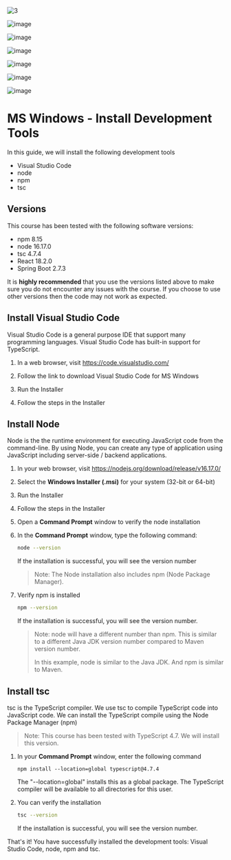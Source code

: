 






![3](https://github.com/RitikDiyundi/Library-Fullstack/assets/154815699/9d2cbd3b-a229-43ce-ab8b-320b1e3dd3c1)

![image](https://github.com/RitikDiyundi/Library-Fullstack/assets/154815699/ff5ffc3e-44cd-4c5e-8c40-4adb9d974613)

![image](https://github.com/RitikDiyundi/Library-Fullstack/assets/154815699/31d2ebbd-4a29-48a8-84fb-0342adef00f8)



![image](https://github.com/RitikDiyundi/Library-Fullstack/assets/154815699/f2fbf8f7-60d7-48f0-a47f-10729cfde327)

![image](https://github.com/RitikDiyundi/Library-Fullstack/assets/154815699/5bc18516-dfc9-4f5a-a741-1a8b16822193)

![image](https://github.com/RitikDiyundi/Library-Fullstack/assets/154815699/31c38ef2-92ec-4469-ae0c-811958594199)

![image](https://github.com/RitikDiyundi/Library-Fullstack/assets/154815699/29187c36-1212-45cf-a877-90aa8cfb9d10)



# MS Windows - Install Development Tools

In this guide, we will install the following development tools

* Visual Studio Code
* node
* npm
* tsc

## Versions

This course has been tested with the following software versions:

* npm 8.15
* node 16.17.0
* tsc 4.7.4
* React 18.2.0
* Spring Boot 2.7.3 

It is **highly recommended** that you use the versions listed above to make sure you do not encounter any issues with the course. If you choose to use other versions then the code may not work as expected.

## Install Visual Studio Code
Visual Studio Code is a general purpose IDE that support many programming languages. Visual Studio Code has built-in support for TypeScript.

1. In a web browser, visit https://code.visualstudio.com/
2. Follow the link to download Visual Studio Code for MS Windows

3. Run the Installer

4. Follow the steps in the Installer


## Install Node
Node is the the runtime environment for executing JavaScript code from the command-line. By using Node, you can create any type of application using JavaScript including server-side / backend applications.

1. In your web browser, visit https://nodejs.org/download/release/v16.17.0/

2. Select the **Windows Installer (.msi)** for your system (32-bit or 64-bit)

3. Run the Installer

4. Follow the steps in the Installer

5. Open a **Command Prompt** window to verify the node installation

6. In the **Command Prompt** window, type the following command: 

    ```bash
    node --version
    ```

   If the installation is successful, you will see the version number

   > Note: The Node installation also includes npm (Node Package Manager).

3. Verify npm is installed

    ```bash
    npm --version
    ```

   If the installation is successful, you will see the version number. 

   > Note: node will have a different number than npm. This is similar to a different Java JDK version number compared to Maven version number.
   >
   > In this example, node is similar to the Java JDK.  And npm is similar to Maven.

## Install tsc
tsc is the TypeScript compiler. We use tsc to compile TypeScript code into JavaScript code. We can install the TypeScript compile using the Node Package Manager (npm)

> Note: This course has been tested with TypeScript 4.7. We will install this version.

1. In your **Command Prompt** window, enter the following command

    ```
    npm install --location=global typescript@4.7.4
    ```

   The "--location=global" installs this as a global package. The TypeScript compiler will be available to all directories for this user.

2. You can verify the installation

    ```bash
    tsc --version
    ```

   If the installation is successful, you will see the version number.

That's it! You have successfully installed the development tools: Visual Studio Code, node, npm and tsc.

